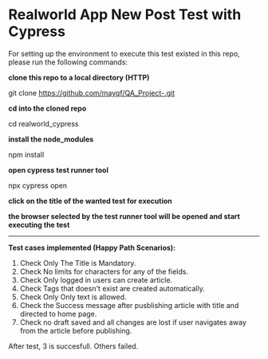 # Realworld App New Post Test with Cypress 

For setting up the environment to execute this test existed in this repo, please run the following commands:

**clone this repo to a local directory (HTTP)**

git clone https://github.com/mayqf/QA_Project-.git

**cd into the cloned repo**

cd realworld_cypress

**install the node_modules**

npm install

**open cypress test runner tool**

npx cypress open

**click on the title of the wanted test for execution**

**the browser selected by the test runner tool will be opened and start executing the test**

---

**Test cases implemented (Happy Path Scenarios):**
1.  Check Only The Title is Mandatory.
2.  Check No limits for characters for any of the fields.
3.  Check Only logged in users can create article.
4.  Check Tags that doesn't exist are created automatically.
5.  Check Only Only text is allowed.
6.  Check the Success message after pusblishing article with title and directed to home page.
7.  Check no draft saved and all changes are lost if user navigates away from the article before publishing.

After test, 3 is succesfull. Others failed.




